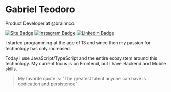 # Gabriel Teodoro

Product Developer at @brainnco.

[![Site Badge](https://img.shields.io/badge/-gabrielteodoro.com-FF3366?style=flat-square&logo=react&logoColor=white&labelColor=FF3366&link=https://gabrielteodoro.com)](https://gabrielteodoro.com) 
[![Instagram Badge](https://img.shields.io/badge/-@oigabrielteodoro-FF3366?style=flat-square&labelColor=FF3366&logo=instagram&logoColor=white&link=https://instagram.com/oigabrielteodoro)](https://instagram.com/oigabrielteodoro) 
[![Linkedin Badge](https://img.shields.io/badge/-Gabriel%20Teodoro-FF3366?style=flat-square&logo=Linkedin&logoColor=white&link=https://www.linkedin.com/in/oigabrielteodoro/)](https://www.linkedin.com/in/oigabrielteodoro/) 


I started programming at the age of 13 and since then my passion for technology has only increased.

Today I use JavaScript/TypeScript and the entire ecosystem around this technology. My current focus is on Frontend, but I have Backend and Mobile skills.


> My favorite quote is: "The greatest talent anyone can have is dedication and persistence"
